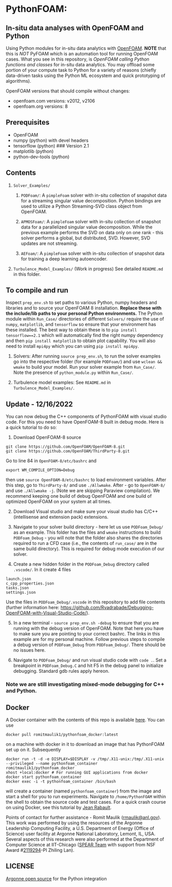 # PythonFOAM:
## In-situ data analyses with OpenFOAM and Python

Using Python modules for in-situ data analytics with [OpenFOAM](https://www.openfoam.com).
**NOTE** that this is _NOT_ PyFOAM which is an automation tool for running OpenFOAM cases. What you see in this repository, is _OpenFOAM calling Python functions and classes_ for in-situ data analytics. You may offload some portion of your compute task to Python for a variety of reasons (chiefly data-driven tasks using the Python ML ecosystem and quick prototyping of algorithms).

OpenFOAM versions that should compile without changes:
- openfoam.com versions: v2012, v2106
- openfoam.org versions: 8

## Prerequisites

- OpenFOAM
- numpy (python) with devel headers
- tensorflow (python) ### Version 2.1
- matplotlib (python)
- python-dev-tools (python)

## Contents
1. `Solver_Examples/`
	1. `PODFoam/`: A `pimpleFoam` solver with in-situ collection of snapshot data for a streaming singular value decomposition. Python bindings are used to utilize a Python Streaming-SVD class object from OpenFOAM.

	2. `APMOSFoam/`: A `pimpleFoam` solver with in-situ collection of snapshot data for a parallelized singular value decomposition. While the previous example performs the SVD on data only on one rank - this solver performs a global, but distributed, SVD. However, SVD updates are not streaming.

	3. `AEFoam/`: A `pimpleFoam` solver with in-situ collection of snapshot data for training a deep learning autoencoder. 

2. `Turbulence_Model_Examples/` (Work in progress)
	See detailed `README.md` in this folder.

## To compile and run

Inspect `prep_env.sh` to set paths to various Python, numpy headers and libraries and to source your OpenFOAM 8 installation. **Replace these with the include/lib paths to your personal Python environments.** The Python module within `Run_Case/` directories of different `Solvers/` require the use of `numpy`, `matplotlib`, and `tensorflow` so ensure that your environment has these installed. The best way to obtain these is to `pip install tensorflow==2.1` which will automatically find the right numpy dependency and then `pip install matplotlib` to obtain plot capability. You will also need to install `mpi4py` which you can using `pip install mpi4py`.

1. Solvers: After running `source prep_env.sh`, to run the solver examples go into the respective folder (for example `PODFoam/`) and use `wclean && wmake` to build your model. Run your solver example from `Run_Case/`. Note the presence of `python_module.py` within `Run_Case/`.

2. Turbulence model examples: See `README.md` in `Turbulence_Model_Examples/`.

## Update - 12/16/2022

You can now debug the C++ components of PythonFOAM with visual studio code. For this you need to have OpenFOAM-8 built in debug mode. Here is a quick tutorial to do so:

1. Download OpenFOAM-8 source
```
git clone https://github.com/OpenFOAM/OpenFOAM-8.git
git clone https://github.com/OpenFOAM/ThirdParty-8.git
```
Go to line 84 in `OpenFOAM-8/etc/bashrc` and 
```
export WM_COMPILE_OPTION=Debug
```
then use `source OpenFOAM-8/etc/bashrc` to load environment variables. After this step, go to `ThirdParty-8/` and use `./Allwmake`. After - go to `OpenFOAM-8/` and use `./Allwmake -j`. (Note we are skipping Paraview compilation). We recommend keeping one build of debug OpenFOAM and one build of optimized OpenFOAM on your system at all times.

2. Download Visual studio and make sure your visual studio has C/C++ (intellisense and extension pack) extensions. 

3. Navigate to your solver build directory - here let us use `PODFoam_Debug/` as an example. This folder has the files and `wmake` instructions to build `PODFoam_Debug` - you will note that the folder also shares the directories required to run a CFD case (i.e., the contents of `run_case/` are in the same build directory). This is required for debug mode execution of our solver. 

4. Create a new hidden folder in the `PODFoam_Debug` directory called `.vscode/`. In it create 4 files
```
launch.json
c_cpp_properties.json
tasks.json
settings.json
```
Use the files in `PODFoam_Debug/.vscode` in this repository to add file contents (further information here: https://github.com/Rvadrabade/Debugging-OpenFOAM-with-Visual-Studio-Code/).

5. In a new terminal - `source prep_env.sh -debug` to ensure that you are running with the debug version of OpenFOAM. Note that here you have to make sure you are pointing to your correct bashrc. The links in this example are for my personal machine. Follow previous steps to compile a debug version of `PODFoam_Debug` from `PODFoam_Debug/`. There should be no issues here.

6. Navigate to `PODFoam_Debug/` and run visual studio code with `code .`. Set a breakpoint in `PODFoam_Debug.C` and hit F5 in the debug panel to initialize debugging. Standard gdb rules apply hereon.

### Note we are still investigating mixed-mode debugging for C++ and Python.


## Docker

A Docker container with the contents of this repo is available [here](https://hub.docker.com/repository/docker/romitmaulik1/pythonfoam_docker). You can use 

```docker pull romitmaulik1/pythonfoam_docker:latest``` 

on a machine with docker in it to download an image that has PythonFOAM set up on it. Subsequently

```
docker run -t -d -e DISPLAY=$DISPLAY -v /tmp/.X11-unix:/tmp/.X11-unix --privileged --name pythonfoam_container romitmaulik1/pythonfoam_docker
xhost +local:docker # For running GUI applications from docker
docker start pythonfoam_container
docker exec -i -t pythonfoam_container /bin/bash
```

will create a container (named `pythonfoam_container`) from the image and start a shell for you to run experiments. Navigate to `/home/PythonFOAM` within the shell to obtain the source code and test cases. For a quick crash course on using Docker, see this tutorial by [Jean Rabault](https://github.com/jerabaul29/Cylinder2DFlowControlDRLParallel/blob/master/Docker/README_container.md). 

Points of contact for further assistance - Romit Maulik (rmaulik@anl.gov). This work was performed by using the resources of the Argonne Leadership Computing Facility, a U.S. Department of Energy (Office of Science) user facility at Argonne National Laboratory, Lemont, IL, USA. Several aspects of this research were also performed at the Department of Computer Science at IIT-Chicago ([SPEAR Team](http://www.cs.iit.edu/~lan/SPEAR-Team.html) with support from NSF Award #[2119294](https://www.nsf.gov/awardsearch/showAward?AWD_ID=2119294&HistoricalAwards=false)-PI Zhiling Lan).

## LICENSE

[Argonne open source](LICENSE) for the Python integration
